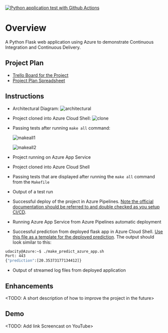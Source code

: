 [![Python application test with Github Actions](https://github.com/lhthienan23/azure-devops/actions/workflows/pythonapp.yml/badge.svg)](https://github.com/lhthienan23/azure-devops/actions/workflows/pythonapp.yml)

# Overview

A Python Flask web application using Azure to demonstrate Continuous Integration and Continuous Delivery.

## Project Plan

* [Trello Board for the Project](https://trello.com/invite/b/6745ecde27f5d4035768ac1b)
* [Project Plan Spreadsheet](https://docs.google.com/spreadsheets/d/1ZzMOn_TED4mJ6rDOsSDvhyWhrwBc7Ht62aNbzpEAArw/edit?usp=sharing)

## Instructions

* Architectural Diagram: ![architectural](https://github.com/user-attachments/assets/8a750286-f971-4262-b267-cf38fc21aaa8)

* Project cloned into Azure Cloud Shell: ![clone](https://github.com/user-attachments/assets/d3854c4e-9f67-45e5-8897-47eefef712cf)

* Passing tests after running `make all` command:

   ![makeall1](https://github.com/user-attachments/assets/4e870c72-c40c-46c8-ab5a-c599a91be3c0)

  ![makeall2](https://github.com/user-attachments/assets/7f7ce027-7c35-4215-a060-de5edc7e6a89)

* Project running on Azure App Service

* Project cloned into Azure Cloud Shell

* Passing tests that are displayed after running the `make all` command from the `Makefile`

* Output of a test run

* Successful deploy of the project in Azure Pipelines.  [Note the official documentation should be referred to and double checked as you setup CI/CD](https://docs.microsoft.com/en-us/azure/devops/pipelines/ecosystems/python-webapp?view=azure-devops).

* Running Azure App Service from Azure Pipelines automatic deployment

* Successful prediction from deployed flask app in Azure Cloud Shell.  [Use this file as a template for the deployed prediction](https://github.com/udacity/nd082-Azure-Cloud-DevOps-Starter-Code/blob/master/C2-AgileDevelopmentwithAzure/project/starter_files/flask-sklearn/make_predict_azure_app.sh).
The output should look similar to this:

```bash
udacity@Azure:~$ ./make_predict_azure_app.sh
Port: 443
{"prediction":[20.35373177134412]}
```

* Output of streamed log files from deployed application

> 

## Enhancements

<TODO: A short description of how to improve the project in the future>

## Demo 

<TODO: Add link Screencast on YouTube>



